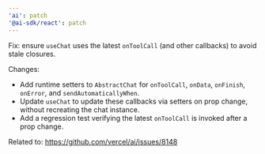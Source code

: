 ```yaml
---
'ai': patch
'@ai-sdk/react': patch
---
```


Fix: ensure `useChat` uses the latest `onToolCall` (and other callbacks) to avoid stale closures.

Changes:

- Add runtime setters to `AbstractChat` for `onToolCall`, `onData`, `onFinish`, `onError`, and `sendAutomaticallyWhen`.
- Update `useChat` to update these callbacks via setters on prop change, without recreating the chat instance.
- Add a regression test verifying the latest `onToolCall` is invoked after a prop change.

Related to: https://github.com/vercel/ai/issues/8148
